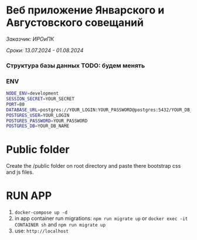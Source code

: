 # Веб приложение Январского и Августовского совещаний

_Заказчик: ИРОиПК_

_Сроки: 13.07.2024 - 01.08.2024_

### Структура базы данных TODO: будем менять

### ENV

```bash
NODE_ENV=development
SESSION_SECRET=YOUR_SECRET
PORT=80
DATABASE_URL=postgres://YOUR_LOGIN:YOUR_PASSWORD@postgres:5432/YOUR_DB_NAME
POSTGRES_USER=YOUR_LOGIN
POSTGRES_PASSWORD=YOUR_PASSWORD
POSTGRES_DB=YOUR_DB_NAME
```

# Public folder

Create the /public folder on root directory and paste there bootstrap css and js files.

# RUN APP

1. `docker-compose up -d`
2. in app container run migrations: `npm run migrate up`
    or `docker exec -it CONTAINER sh` and `npm run migrate up`
3. use: `http://localhost`
